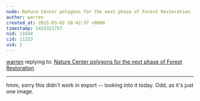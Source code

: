 ```yaml
---
node: Nature Center polygons for the next phase of Forest Restoration
author: warren
created_at: 2015-03-02 18:42:37 +0000
timestamp: 1425321757
nid: 11644
cid: 11253
uid: 1
---
```




[warren](../profile/warren) replying to: [Nature Center polygons for the next phase of Forest Restoration](../notes/eustatic/02-28-2015/nature-center-polygons-for-the-next-phase-of-forest-restoration)

----
hmm, sorry this didn't work in export -- looking into it today. Odd, as it's just one image. 